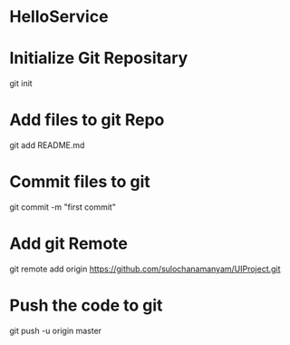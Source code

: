 # HelloService

# Initialize Git Repositary
git init

# Add files to git Repo
git add README.md

# Commit files to git
git commit -m "first commit"

# Add git Remote
git remote add origin https://github.com/sulochanamanyam/UIProject.git

# Push  the code to git
git push -u origin master
